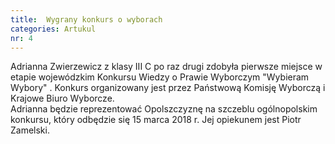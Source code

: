 ```yaml
---
title:  Wygrany konkurs o wyborach
categories: Artukul
nr: 4
---
```

Adrianna Zwierzewicz z klasy III C  po raz drugi zdobyła pierwsze  miejsce w etapie wojewódzkim Konkursu Wiedzy o Prawie Wyborczym "Wybieram Wybory" . Konkurs organizowany jest przez Państwową Komisję Wyborczą i Krajowe Biuro Wyborcze. <br>
Adrianna będzie reprezentować Opolszczyznę  na szczeblu ogólnopolskim konkursu, który odbędzie się 15 marca 2018 r.  Jej opiekunem jest Piotr Zamelski.
